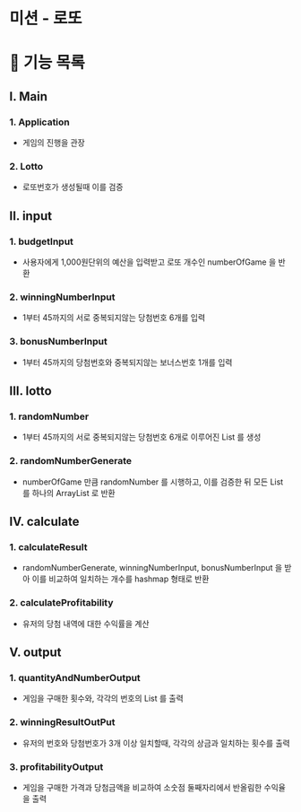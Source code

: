 # 미션 - 로또

# 📝 기능 목록

## I. Main

### 1. Application
- 게임의 진행을 관장
### 2. Lotto
- 로또번호가 생성될때 이를 검증

## II. input

### 1. budgetInput
- 사용자에게 1,000원단위의 예산을 입력받고 로또 개수인 numberOfGame 을 반환

### 2. winningNumberInput
- 1부터 45까지의 서로 중복되지않는 당첨번호 6개를 입력

### 3. bonusNumberInput
- 1부터 45까지의 당첨번호와 중복되지않는 보너스번호 1개를 입력

## III. lotto

### 1. randomNumber
- 1부터 45까지의 서로 중복되지않는 당첨번호 6개로 이루어진 List 를 생성

### 2. randomNumberGenerate
- numberOfGame 만큼 randomNumber 를 시행하고, 이를 검증한 뒤 모든 List 를 하나의 ArrayList 로 반환 

## IV. calculate

### 1. calculateResult
- randomNumberGenerate, winningNumberInput, bonusNumberInput 을 받아 이를 비교하여 일치하는 개수를 hashmap 형태로 반환

### 2. calculateProfitability
- 유저의 당첨 내역에 대한 수익률을 계산

## V. output

### 1. quantityAndNumberOutput
- 게임을 구매한 횟수와, 각각의 번호의 List 를 출력

### 2. winningResultOutPut
- 유저의 번호와 당첨번호가 3개 이상 일치할때, 각각의 상금과 일치하는 횟수를 출력

### 3. profitabilityOutput
- 게임을 구매한 가격과 당첨금액을 비교하여 소숫점 둘째자리에서 반올림한 수익율을 출력
